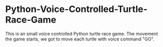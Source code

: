 # Python-Voice-Controlled-Turtle-Race-Game
This is an small voice controlled Python turtle race game. The movement the game starts, we got to move each turtle with voice command "GO".
